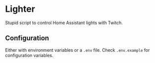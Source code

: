 # Lighter

Stupid script to control Home Assistant lights with Twitch.

## Configuration

Either with environment variables or a `.env` file. Check `.env.example` for configuration variables.
